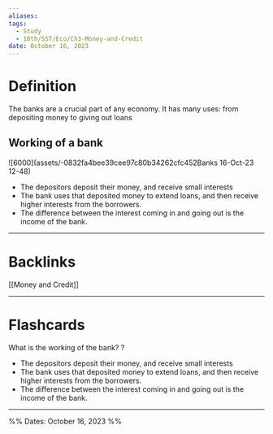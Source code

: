 ```yaml
---
aliases: 
tags:
  - Study
  - 10th/SST/Eco/Ch3-Money-and-Credit
date: October 16, 2023
---
```

# Definition
The banks are a crucial part of any economy. It has many uses: from depositing money to giving out loans
## Working of a bank
![6000](assets/-0832fa4bee39cee97c80b34262cfc452Banks 16-Oct-23 12-48)
- The depositors deposit their money, and receive small interests
- The bank uses that deposited money to extend loans, and then receive higher interests from the borrowers.
- The difference between the interest coming in and going out is the income of the bank.


---
# Backlinks
[[Money and Credit]]

---
# Flashcards

What is the working of the bank?
?
- The depositors deposit their money, and receive small interests
- The bank uses that deposited money to extend loans, and then receive higher interests from the borrowers.
- The difference between the interest coming in and going out is the income of the bank.
<!--SR:!2024-05-05,130,280-->

---

%%
Dates: October 16, 2023
%%